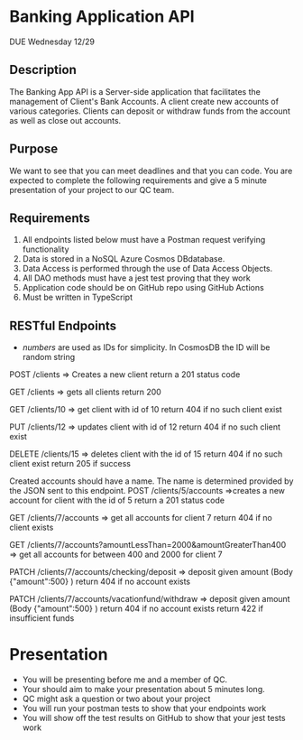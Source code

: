 # Banking Application API
DUE Wednesday 12/29

## Description

   The Banking App API is a Server-side application that facilitates the management of Client's Bank Accounts. A client create new accounts of various categories. Clients can deposit or withdraw funds from the account as well as close out accounts.
	
## Purpose

   We want to see that you can meet deadlines and that you can code. You are expected to complete the following requirements and give a 5 minute presentation of your project to our QC team.

## Requirements
1. All endpoints listed below must have a Postman request verifying functionality
2. Data is stored in a NoSQL Azure Cosmos DBdatabase.
3. Data Access is performed through the use of Data Access Objects.
4. All DAO methods must have a jest test proving that they work
5. Application code should be on GitHub repo using GitHub Actions
6. Must be written in TypeScript

## RESTful Endpoints
- *numbers* are used as IDs for simplicity. In CosmosDB the ID will be random string

POST /clients => Creates a new client
	return a 201 status code

GET /clients => gets all clients
	return 200

GET /clients/10 => get client with id of 10
	return 404 if no such client exist

PUT /clients/12 => updates client with id of 12	
	return 404 if no such client exist

DELETE /clients/15 => deletes client with the id of 15
	return 404 if no such client exist
	return 205 if success

Created accounts should have a name. The name is determined provided by the JSON sent to this endpoint. 
POST /clients/5/accounts =>creates a new account for client with the id of 5
	return a 201 status code

GET /clients/7/accounts => get all accounts for client 7
	return 404 if no client exists

GET /clients/7/accounts?amountLessThan=2000&amountGreaterThan400 => get all accounts for between 400 and 2000 for client 7

PATCH /clients/7/accounts/checking/deposit => deposit given amount (Body {"amount":500} )
	return 404 if no account exists

PATCH /clients/7/accounts/vacationfund/withdraw => deposit given amount (Body {"amount":500} )
	return 404 if no account exists
	return 422 if insufficient funds

# Presentation
- You will be presenting before me and a member of QC.
- Your should aim to make your presentation about 5 minutes long.
- QC might ask a question or two about your project
- You will run your postman tests to show that your endpoints work
- You will show off the test results on GitHub to show that your jest tests work
